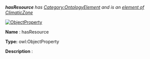 ___hasResource__ 
 has
 [Category:OntologyElement](../../Category/OntologyElement "Category:OntologyElement") 
 and is an
 [element of](../../Property/ElementOf "Property:ElementOf") 
[ClimaticZone](../../Submissions/ClimaticZone "Submissions:ClimaticZone")_




  





[![ObjectProperty](../../images/thumb/c/c3/ObjectProperty.gif/45px-ObjectProperty.gif)](../../Image/ObjectProperty.gif "ObjectProperty")


__Name__ 
 : hasResource
 



__Type:__ 
 owl:ObjectProperty
 



__Description__ 
 :